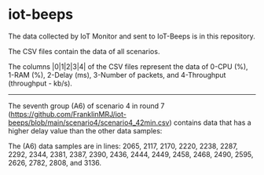 # iot-beeps

The data collected by IoT Monitor and sent to IoT-Beeps is in this repository.

The CSV files contain the data of all scenarios.

The columns |0|1|2|3|4| of the CSV files represent the data of 0-CPU (%), 1-RAM (%), 2-Delay (ms), 3-Number of packets, and 4-Throughput (throughput - kb/s).




--------------------------------------------------------------------------------------------------------------------------------------------------------
The seventh group (A6) of scenario 4 in round 7 (https://github.com/FranklinMRJ/iot-beeps/blob/main/scenario4/scenario4_42min.csv) contains data that has a higher delay value than the other data samples:

The (A6) data samples are in lines: 2065, 2117, 2170, 2220, 2238, 2287, 2292, 2344, 2381, 2387, 2390, 2436, 2444, 2449, 2458, 2468, 2490, 2595, 2626, 2782, 2808, and 3136.
